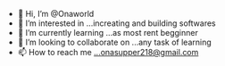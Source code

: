 - 👋 Hi, I’m @Onaworld
- 👀 I’m interested in ...increating and building softwares
- 🌱 I’m currently learning ...as most rent begginner
- 💞️ I’m looking to collaborate on ...any task of learning
- 📫 How to reach me ...onasupper218@gmail.com

<!---
Onaworld/Onaworld is a ✨ special ✨ repository because its `README.md` (this file) appears on your GitHub profile.
You can click the Preview link to take a look at your changes.
--->
